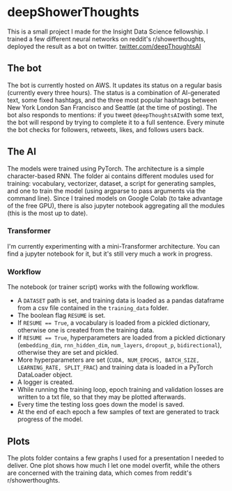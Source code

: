 # deepShowerThoughts

This is a small project I made for the Insight Data Science fellowship. I trained a few different neural networks on reddit's r/showerthoughts, deployed the result as a bot on twitter. [twitter.com/deepThoughtsAI](https://twitter.com/deepThoughtsAI)

## The bot
The bot is currently hosted on AWS. It updates its status on a regular basis (currently every three hours). The status is a combination of AI-generated text, some fixed hashtags, and the three most popular hashtags between New York London San Francisco and Seattle (at the time of posting). The bot also responds to mentions: if you tweet `@deepThoughtsAI`with some text, the bot will respond by trying to complete it to a full sentence. Every minute the bot checks for followers, retweets, likes, and follows users back.

## The AI
The models were trained using PyTorch. The architecture is a simple character-based RNN. The folder ai contains different modules used for training: vocabulary, vectorizer, dataset, a script for generating samples, and one to train the model (using argparse to pass arguments via the command line). Since I trained models on Google Colab (to take advantage of the free GPU), there is also jupyter notebook aggregating all the modules (this is the most up to date).

### Transformer
I'm currently experimenting with a mini-Transformer architecture. You can find a jupyter notebook for it, but it's still very much a work in progress.

### Workflow
The notebook (or trainer script) works with the following workflow.

- A `DATASET` path is set, and training data is loaded as a pandas dataframe from a csv file contained in the `training_data` folder.
- The boolean flag `RESUME` is set.
- If `RESUME == True`, a vocabulary is loaded from a pickled dictionary, otherwise one is created from the training data.
- If `RESUME == True`, hyperparameters are loaded from a pickled dictionary (`embedding_dim`, `rnn_hidden_dim`, `num_layers`, `dropout_p`, `bidirectional`), otherwise they are set and pickled.
- More hyperparameters are set (`CUDA, NUM_EPOCHS, BATCH_SIZE, LEARNING_RATE, SPLIT_FRAC`) and training data is loaded in a PyTorch DataLoader object.
- A logger is created.
- While running the training loop, epoch training and validation losses are written to a txt file, so that they may be plotted afterwards.
- Every time the testing loss goes down the model is saved.
- At the end of each epoch a few samples of text are generated to track progress of the model.

## Plots
The plots folder contains a few graphs I used for a presentation I needed to deliver. One plot shows how much I let one model overfit, while the others are concerned with the training data, which comes from reddit's r/showerthoughts.